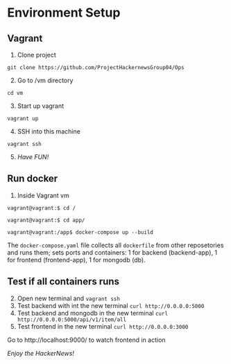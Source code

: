 # Environment Setup

## Vagrant

1. Clone project

``` git clone https://github.com/ProjectHackernewsGroup04/Ops ```

2. Go to /vm directory

``` cd vm ```

3. Start up vagrant

``` vagrant up ```

4. SSH into this machine

``` vagrant ssh ```

5. _Have FUN!_

## Run docker 

1. Inside Vagrant vm

```vagrant@vagrant:$ cd / ```

```vagrant@vagrant:$ cd app/ ```

```vagrant@vagrant:/app$ docker-compose up --build```

The `docker-compose.yaml` file collects all `dockerfile` from other reposetories and runs them; sets ports and containers:
1 for backend (backend-app), 1 for frontend (frontend-app), 1 for mongodb (db).

## Test if all containers runs

2. Open new terminal and `vagrant ssh`
3. Test backend with int the new terminal `curl http://0.0.0.0:5000`
4. Test backend and mongodb in the new terminal `curl http://0.0.0.0:5000/api/v1/item/all`
5. Test frontend in the new terminal `curl http://0.0.0.0:3000`

Go to http://localhost:9000/ to watch frontend in action

_Enjoy the HackerNews!_
